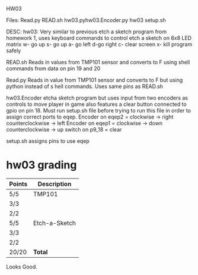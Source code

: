 HW03

Files:
Read.py
READ.sh
hw03.pyhw03.Encoder.py
hw03
setup.sh

DESC:
hw03:
    Very similar to previous etch a sketch program from homework 1, uses keyboard commands 
    to control etch a sketch on 8x8 LED matrix
        w- go up
        s- go up
        a- go left
        d-go right
        c- clear screen
        x- kill program safely

READ.sh
    Reads in values from TMP101 sensor and converts to F using shell commands from 
    data on pin 19 and 20
    
Read.py 
    Reads in value from TMP101 sensor and converts to F but using python instead of s
    hell commands. Uses same pins as READ.sh
    

hw03.Encoder
    etcha sketch program but uses input from two encoders as controls to move player in game
    also features a clear button connected to gpio on pin 18. Must run setup.sh file before 
    trying to run this file in order to assign correct ports to eqep. 
        Encoder on eqep2 = clockwise -> right
                           counterclockwise -> left
        Encoder on eqep1 = clockwise -> down
                           counterclockwise -> up
        switch on p9_18 = clear
    
setup.sh
    assigns pins to use eqep
    
   
# hw03 grading

| Points      | Description |
| ----------- | ----------- |
|  5/5 | TMP101 
|  3/3 |   | setup.sh
|  2/2 |   | Documentation 
|  5/5 | Etch-a-Sketch
|  3/3 |   | setup.sh
|  2/2 |   | Documentation
| 20/20 | **Total**

Looks Good.